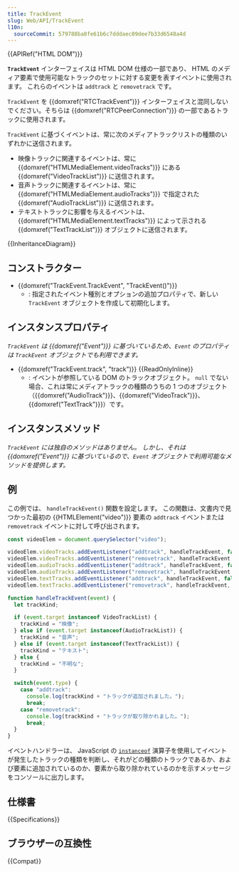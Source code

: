 ```yaml
---
title: TrackEvent
slug: Web/API/TrackEvent
l10n:
  sourceCommit: 579788ba8fe61b6c7dddaec09dee7b33d6548a4d
---
```


{{APIRef("HTML DOM")}}

**`TrackEvent`** インターフェイスは HTML DOM 仕様の一部であり、 HTML のメディア要素で使用可能なトラックのセットに対する変更を表すイベントに使用されます。 これらのイベントは `addtrack` と `removetrack` です。

`TrackEvent` を {{domxref("RTCTrackEvent")}} インターフェイスと混同しないでください。そちらは {{domxref("RTCPeerConnection")}} の一部であるトラックに使用されます。

`TrackEvent` に基づくイベントは、常に次のメディアトラックリストの種類のいずれかに送信されます。

- 映像トラックに関連するイベントは、常に {{domxref("HTMLMediaElement.videoTracks")}} にある {{domxref("VideoTrackList")}} に送信されます。
- 音声トラックに関連するイベントは、常に {{domxref("HTMLMediaElement.audioTracks")}} で指定された {{domxref("AudioTrackList")}} に送信されます。
- テキストトラックに影響を与えるイベントは、{{domxref("HTMLMediaElement.textTracks")}} によって示される {{domxref("TextTrackList")}} オブジェクトに送信されます。

{{InheritanceDiagram}}

## コンストラクター

- {{domxref("TrackEvent.TrackEvent", "TrackEvent()")}}
  - : 指定されたイベント種別とオプションの追加プロパティで、新しい `TrackEvent` オブジェクトを作成して初期化します。

## インスタンスプロパティ

_`TrackEvent` は {{domxref("Event")}} に基づいているため、`Event` のプロパティは `TrackEvent` オブジェクトでも利用できます。_

- {{domxref("TrackEvent.track", "track")}} {{ReadOnlyInline}}
  - : イベントが参照している DOM のトラックオブジェクト。 `null` でない場合、これは常にメディアトラックの種類のうちの 1 つのオブジェクト（{{domxref("AudioTrack")}}、{{domxref("VideoTrack")}}、 {{domxref("TextTrack")}}）です。

## インスタンスメソッド

_`TrackEvent` には独自のメソッドはありません。 しかし、それは {{domxref("Event")}} に基づいているので、`Event` オブジェクトで利用可能なメソッドを提供します。_

## 例

この例では、 `handleTrackEvent()` 関数を設定します。 この関数は、文書内で見つかった最初の {{HTMLElement("video")}} 要素の `addtrack` イベントまたは `removetrack` イベントに対して呼び出されます。

```js
const videoElem = document.querySelector("video");

videoElem.videoTracks.addEventListener("addtrack", handleTrackEvent, false);
videoElem.videoTracks.addEventListener("removetrack", handleTrackEvent, false);
videoElem.audioTracks.addEventListener("addtrack", handleTrackEvent, false);
videoElem.audioTracks.addEventListener("removetrack", handleTrackEvent, false);
videoElem.textTracks.addEventListener("addtrack", handleTrackEvent, false);
videoElem.textTracks.addEventListener("removetrack", handleTrackEvent, false);

function handleTrackEvent(event) {
  let trackKind;

  if (event.target instanceof VideoTrackList) {
    trackKind = "映像";
  } else if (event.target instanceof(AudioTrackList)) {
    trackKind = "音声";
  } else if (event.target instanceof(TextTrackList)) {
    trackKind = "テキスト";
  } else {
    trackKind = "不明な";
  }

  switch(event.type) {
    case "addtrack":
      console.log(trackKind + "トラックが追加されました。");
      break;
    case "removetrack":
      console.log(trackKind + "トラックが取り除かれました。");
      break;
  }
}
```

イベントハンドラーは、 JavaScript の [`instanceof`](/ja/docs/Web/JavaScript/Reference/Operators/instanceof) 演算子を使用してイベントが発生したトラックの種類を判断し、それがどの種類のトラックであるか、および要素に追加されているのか、要素から取り除かれているのかを示すメッセージをコンソールに出力します。

## 仕様書

{{Specifications}}

## ブラウザーの互換性

{{Compat}}

